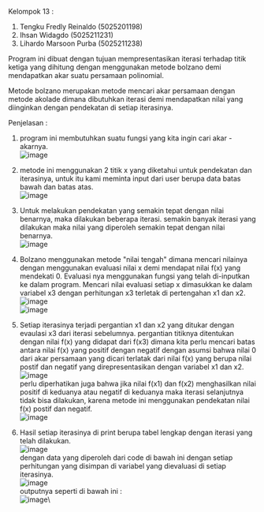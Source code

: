 Kelompok 13 :
1. Tengku Fredly Reinaldo (5025201198)
2. Ihsan Widagdo (5025211231)
3. Lihardo Marsoon Purba (5025211238)

Program ini dibuat dengan tujuan mempresentasikan iterasi terhadap titik ketiga yang dihitung dengan menggunakan metode bolzano demi mendapatkan akar suatu persamaan                                     polinomial.

Metode bolzano merupakan metode mencari akar persamaan dengan metode akolade dimana dibutuhkan iterasi demi mendapatkan nilai yang diinginkan dengan pendekatan di setiap iterasinya.

Penjelasan :
1. program ini membutuhkan suatu fungsi yang kita ingin cari akar - akarnya.\
![image](https://user-images.githubusercontent.com/95538168/198034154-ceb8c3aa-be2a-41f8-8468-fc6324691667.png)

2. metode ini menggunakan 2 titik x yang diketahui untuk pendekatan dan iterasinya, untuk itu kami meminta input dari user berupa data batas bawah dan batas atas.\
![image](https://user-images.githubusercontent.com/95538168/198035010-52d900c9-9b5c-498b-9052-fb2eaff8d555.png)

3. Untuk melakukan pendekatan yang semakin tepat dengan nilai benarnya, maka dilakukan beberapa iterasi. semakin banyak iterasi yang dilakukan maka nilai yang diperoleh    semakin tepat dengan nilai benarnya.
\
![image](https://user-images.githubusercontent.com/95538168/198036427-d20e3d56-45e3-4ce0-83c6-702f9706e8fd.png)

4. Bolzano menggunakan metode "nilai tengah" dimana mencari nilainya dengan menggunakan evaluasi nilai x demi mendapat nilai f(x) yang mendekati 0. Evaluasi nya            menggunakan fungsi yang telah di-inputkan ke dalam program. Mencari nilai evaluasi setiap x dimasukkan ke dalam variabel x3 dengan perhitungan x3 terletak di            pertengahan x1 dan x2.\
![image](https://user-images.githubusercontent.com/95538168/198038134-8c72cca7-600d-47d3-863d-51026b82fa0c.png)\
![image](https://user-images.githubusercontent.com/95538168/198038532-fe912700-68a3-437a-a45c-e4b0228006e5.png)

5. Setiap iterasinya terjadi pergantian x1 dan x2 yang ditukar dengan evaulasi x3 dari iterasi sebelumnya. pergantian titiknya ditentukan dengan nilai f(x) yang          didapat dari f(x3) dimana kita perlu mencari batas antara nilai f(x) yang positif dengan negatif dengan asumsi bahwa nilai 0 dari akar persamaan yang dicari            terlatak dari nilai f(x) yang berupa nilai postif dan negatif yang direpresentasikan dengan variabel x1 dan x2.\
![image](https://user-images.githubusercontent.com/95538168/198040532-b910f055-3f96-4233-a756-535ef02bd5fe.png)\
   perlu diperhatikan juga bahwa jika nilai f(x1) dan f(x2) menghasilkan nilai positif di keduanya atau negatif di keduanya maka iterasi selanjutnya tidak bisa            dilakukan, karena metode ini menggunakan pendekatan nilai f(x) postif dan negatif.\
   ![image](https://user-images.githubusercontent.com/95538168/198041228-53ee5c0e-aba9-4558-ad07-1ce8bb16fa34.png)
  
6. Hasil setiap iterasinya di print berupa tabel lengkap dengan iterasi yang telah dilakukan.\
![image](https://user-images.githubusercontent.com/95538168/198042313-621d16b6-6c25-4407-8f9e-bfe49bed1d0b.png)\
   dengan data yang diperoleh dari code di bawah ini dengan setiap perhitungan yang disimpan di variabel yang dievaluasi di setiap iterasinya.\
![image](https://user-images.githubusercontent.com/95538168/198043499-e76b8ec5-f44c-44ac-81b7-7b422fd8de80.png)\
   outputnya seperti di bawah ini :\
  ![image](https://user-images.githubusercontent.com/95538168/198042583-d19502ec-bb11-4501-b441-10bdc60a8a7b.png)\
   


   



   






